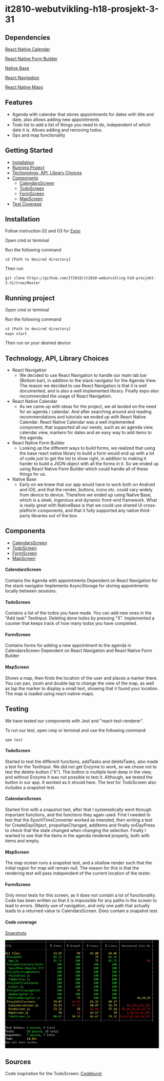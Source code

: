 ﻿# it2810-webutvikling-h18-prosjekt-3-31

## Dependencies

[React Native Calendar](https://github.com/wix/react-native-calendars)

[React Native Form Builder](https://github.com/bietkul/react-native-form-builder)

[Native Base](https://github.com/GeekyAnts/NativeBase) 

[React Navigation](https://github.com/react-navigation/react-navigation)

[React Native Maps](https://github.com/react-community/react-native-maps)

## Features

* Agenda with calendar that stores appointments for dates with title and date, also allows adding new appointments
* Todo list to add a list of things you need to do, independent of which date it is. Allows adding and removing todos.
* Gps and map functionality

## Getting Started
* [Installation](https://github.com/IT2810/it2810-webutvikling-h18-prosjekt-3-31/blob/master/README.md#installation)
* [Running Project](https://github.com/IT2810/it2810-webutvikling-h18-prosjekt-3-31/blob/master/README.md#running-project)
* [Techonology, API, Library Choices](https://github.com/IT2810/it2810-webutvikling-h18-prosjekt-3-31/blob/master/README.md#technology-api-library-choices)
* [Components](https://github.com/IT2810/it2810-webutvikling-h18-prosjekt-3-31/blob/master/README.md#components)
  - [CalendarsScreen](https://github.com/IT2810/it2810-webutvikling-h18-prosjekt-3-31/blob/master/README.md#calendarsscreen)
  - [TodoScreen](https://github.com/IT2810/it2810-webutvikling-h18-prosjekt-3-31/blob/master/README.md#todoscreen)
  - [FormScreen](https://github.com/IT2810/it2810-webutvikling-h18-prosjekt-3-31/blob/master/README.md#formscreen)
  - [MapScreen](https://github.com/IT2810/it2810-webutvikling-h18-prosjekt-3-31/blob/master/README.md#mapscreen)
* [Test Coverage](https://github.com/IT2810/it2810-webutvikling-h18-prosjekt-3-31/blob/master/README.md#Code-coverage)


## Installation
Follow instruction 02 and 03 for
[Expo](https://expo.io/learn)

Open cmd or terminal

Run the following command
```
cd [Path to desired directory]
```
Then run
```
git clone https://github.com/IT2810/it2810-webutvikling-h18-prosjekt-3-31/tree/Master
```

## Running project
Open cmd or terminal

Run the following command
```
cd [Path to desired directory]
expo start
```
Then run on your desired device

## Technology, API, Library Choices
* React Navigation
  - We decided to use React Navigation to handle our main tab bar (Bottom bar), in addition to the stack navigator for the Agenda View.
  The reason we decided to use React Navigation is that it is well documented, and is also a well implemented library. Finally expo also recommended the usage of React Navigation.
* React Native Calendar
  - As we came up with ideas for the project, we all landed on the need for an agenda / calendar. And after searching around and reading recommendations and tutorials we ended up with React Native Calendar. React Native Calendar was a well implemented component, that supported all our needs, such as an agenda view, calendar view, markers for dates and an easy way to add items to the agenda.
* React Native Form Builder
  - Looking up the different ways to build forms, we realized that using the base react native library to build a form would end up with a lot of code just to get the list to show right, in addition to making it harder to build a JSON object with all the forms in it. So we ended up using React Native Form Builder which could handle all of these things for us. 
* Native Base
  - Early on we knew that our app would have to work both on Android and iOS, and that the render, buttons, icons etc. could vary widely from device to device. Therefore we ended up using Native Base, which is a sleek, ingenious and dynamic front-end framework. What is really great with NativeBase is that we could use shared UI cross-platform components, and that it fully supported any native third-party libraries out of the box.
  
## Components
* [CalendarsScreen](https://github.com/IT2810/it2810-webutvikling-h18-prosjekt-3-31/blob/master/README.md#calendarsscreen)
* [TodoScreen](https://github.com/IT2810/it2810-webutvikling-h18-prosjekt-3-31/blob/master/README.md#todoscreen)
* [FormScreen](https://github.com/IT2810/it2810-webutvikling-h18-prosjekt-3-31/blob/master/README.md#formscreen)
* [MapScreen](https://github.com/IT2810/it2810-webutvikling-h18-prosjekt-3-31/blob/master/README.md#mapscreen)

#### CalendarsScreen
Contains the Agenda with appointments
Dependent on React Navigation for the stack navigator
Implements AsyncStorage for storing appointments locally between sessions.

#### TodoScreen
Contains a list of the todos you have made. You can add new ones in the "Add task" TextInput. Deleting done todos by pressing "X". 
Implemented a counter that keeps track of how many todos you have completed. 

#### FormScreen
Contains forms for adding a new appointment to the agenda in CalendarsScreen
Dependent on React Navigation and React Native Form Builder

#### MapScreen
Shows a map, then finds the location of the user and places a marker there. You can pan, zoom and double tap to change the view of the map, as well as tap the marker to display a small text, showing that it found your location. 
The map is loaded using react-native-maps. 
  
## Testing
We have tested our components with Jest and "react-test-renderer". 

To run our test, open cmp or terminal and use the following command 

```
npm test
```

#### TodoScreen
Started to test the different functions, addTasks and deleteTasks, also made a test for the TextInput. We did not get Enzyme to work, so we chose not to test the delete-button ("X"). The button is multiple level deep in the view, and without Enzyme it was not possible to test it. Although, we tested the button in our app. It worked as it should here. The test for TodoScreen also includes a snapshot test.

#### CalendarsScreen
Started first with a snapshot test, after that I systematically went through important functions, and the functions they again used.
First I needed to test that the EpochTimeConverter worked as intended, then writing a test for CreateDayObject,
propsHasChanged, addItems and finally onDayPress to check that the state changed when changing the selection.
Finally I wanted to see that the items in the agenda rendered properly, both with items and empty.

#### MapScreen
The map screen runs a snapshot test, and a shallow render such that the initial region for map will remain null. The reason for this is that the rendering test will pass independent of the current location of the tester. 

#### FormScreen
Only minor tests for this screen, as it does not contain a lot of functionality. Code has been written so that it is impossible for any paths in the screen to lead to errors. (Mainly use of navigation, and only one path that actually leads to a returned value to CalendarsScreen. Does contain a snapshot test.

#### Code coverage

[Snapshots](https://github.com/IT2810/it2810-webutvikling-h18-prosjekt-3-31/tree/Master/__tests__/__snapshots__)

![Code Coverage](https://github.com/IT2810/it2810-webutvikling-h18-prosjekt-3-31/blob/master/assets/images/Test%20Coverage%20Report.jpg)

## Sources 
Code inspiration for the TodoScreen:
[Codeburst](https://codeburst.io/todo-app-with-react-native-f889e97e398e)
